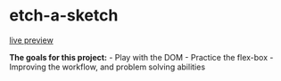 # etch-a-sketch

[live preview](https://youssef-el-atmani.github.io/etch-a-sketch)

**The goals for this project:**
    - Play with the DOM
    - Practice the flex-box
    - Improving the workflow, and problem solving abilities
